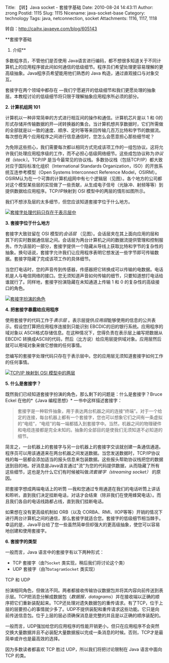 Title: 【转】Java socket - 套接字基础
Date: 2010-08-24 14:43:11
Author: zrong
Postid: 1115
Slug: 1115
Nicename: java-socket-base
Category: technology
Tags: java, netconnection, socket
Attachments: 1116, 1117, 1118

转自：<http://caihx.javaeye.com/blog/605143>

**套接字基础  

1. 介绍**

多数程序员，不管他们是否使用 Java语言进行编码，都不想很多知道关于不同计算机上的应用程序彼此间如何通信的低级细节。程序员们希望处理更容易理解的更高级抽象。Java程序员希望能用他们熟悉的 Java 构造，通过直观接口与对象交互。

套接字在两个领域中都存在 ―我们宁愿避开的低级细节和我们更愿处理的抽象层。本教程讨论的低级细节将只限于理解抽象应用程序所必须的部分。<!--more-->

**2. 计算机组网 101**

计算机以一种非常简单的方式进行相互间的操作和通信。计算机芯片是以 1 和 0的形式存储并传输数据的开―闭转换器的集合。当计算机想共享数据时，它们所需做的全部就是以一致的速度、顺序、定时等等来回传输几百万比特和字节的数据流。每次想在两个应用程序之间进行信息通信时，您怎么会愿意担心那些细节呢？

为免除这些担心，我们需要每次都以相同方式完成该项工作的一组包协议。这将允许我们处理应用程序级的工作，而不必担心低级网络细节。这些成包协议称为*协议栈（stack）*。TCP/IP 是当今最常见的协议栈。多数协议栈（包括TCP/IP）都大致对应于国际标准化组织（International Standards Organization，ISO）的开放系统互连参考模型（Open Systems Interconnect Reference Model，OSIRM）。OSIRM认为在一个可靠的计算机组网中有七个逻辑层（见图）。各个地方的公司都对这个模型某些层的实现做了一些贡献，从生成电子信号（光脉冲、射频等等）到提供数据给应用程序。TCP/IP映射到 OSI 模型中的两层的情形如图所示。

我们不想涉及层的太多细节，但您应该知道套接字位于什么地方。

[![](http://zengrong.net/wp-content/uploads/2010/08/osi_model3.gif "套接字处理代码只存在于表示层中")](/wp-content/uploads/2010/08/osi_model3.gif)

**3. 套接字位于什么地方**

套接字大致驻留在 OSI 模型的*会话层*
（见图）。会话层夹在其上面向应用的层和其下的实时数据通信层之间。会话层为两台计算机之间的数据流提供管理和控制服务。作为该层的一部分，套接字提供一个隐藏从导线上获取比特和字节的复杂性的抽象。换句话说，套接字允许我们让应用程序表明它想发送一些字节即可传输数据。套接字隐藏了完成该项工作的具体细节。

当您打电话时，您的声音传到传感器，传感器把它转换成可以传输的电数据。电话机是人与电信网络的接口。您无须知道声音如何传输的细节，只要知道想打电话给谁就行了。同样地，套接字扮演隐藏在未知通道上传输
1 和 0 的复杂性的高级接口的角色。  

[![](http://zengrong.net/wp-content/uploads/2010/08/osi_model2.gif "套接字扮演的角色")](/wp-content/uploads/2010/08/osi_model2.gif)

**4. 把套接字暴露给应用程序**

使用套接字的代码工作于*表示层* 。表示层提供*应用层*能够使用的信息的公共表示。假设您打算把应用程序连接到只能识别 EBCDIC的旧的银行系统。应用程序的域对象以 ASCII格式存储信息。在这种情况下，您得负责在表示层上编写把数据从 EBCDIC 转换成ASCII的代码，然后（比方说）给应用层提供域对象。应用层然后就可以用域对象来做它想做的任何事情。

您编写的套接字处理代码只存在于表示层中。您的应用层无须知道套接字如何工作的任何事情。  

[![](http://zengrong.net/wp-content/uploads/2010/08/osi_model.gif "TCP/IP 映射到 OSI 模型中的两层")](/wp-content/uploads/2010/08/osi_model.gif)

**5. 什么是套接字？**

既然我们已经知道套接字扮演的角色，那么剩下的问题是：什么是套接字？Bruce Eckel 在他的*《Java 编程思想》* 一书中这样描述套接字：

> 套接字是一种软件抽象，用于表达两台机器之间的连接“终端”。对于一个给定的连接，每台机器上都有一个套接字，您也可以想象它们之间有一条虚拟的“电缆”，“电缆”的每一端都插入到套接字中。当然，机器之间的物理硬件和电缆连接都是完全未知的。抽象的全部目的是使我们无须知道不必知道的细节。

简言之，一台机器上的套接字与另一台机器上的套接字交谈就创建一条通信通道。程序员可以用该通道来在两台机器之间发送数据。当您发送数据时，TCP/IP协议栈的每一层都会添加适当的报头信息来包装数据。这些报头帮助协议栈把您的数据送到目的地。好消息是Java语言通过"流"为您的代码提供数据，从而隐藏了所有这些细节，这也是为什么它们有时候被叫做*流套接字（streaming socket）* 的原因。

把套接字想成两端电话上的听筒 ―我和您通过专用通道在我们的电话听筒上讲话和聆听。直到我们决定挂断电话，对话才会结束（除非我们在使用蜂窝电话）。而且我们各自的电话线路都占线，直到我们挂断电话。

如果想在没有更高级机制如 ORB（以及 CORBA、RMI、IIOP等等）开销的情况下进行两台计算机之间的通信，那么套接字就适合您。套接字的低级细节相当棘手。幸运的是，Java平台给了您一些虽然简单但却强大的更高级抽象，使您可以容易地创建和使用套接字。

**6. 套接字的类型**

一般而言，Java 语言中的套接字有以下两种形式：

-   TCP 套接字（由?`Socket` 类实现，稍后我们将讨论这个类）
-   UDP 套接字（由?`DatagramSocket` 类实现）

TCP 和 UDP

扮演相同角色，但做法不同。两者都接收传输协议数据包并将其内容向前传送到表示层。TCP把消息分解成数据包（*数据报，datagrams*）并在接收端以正确的顺序把它们重新装配起来。TCP还处理对遗失数据包的重传请求。有了TCP，位于上层的层要担心的事情就少多了。UDP不提供装配和重传请求这些功能。它只是向前传送信息包。位于上层的层必须确保消息是完整的并且是以正确的顺序装配的。

一般而言，UDP强加给您的应用程序的性能开销更小，但只在应用程序不会突然交换大量数据并且不必装配大量数据报以完成一条消息的时候。否则，TCP才是最简单或许也是最高效的选择。

因为多数读者都喜欢 TCP 胜过 UDP，所以我们将把讨论限制在 Java 语言中面向TCP 的类。

